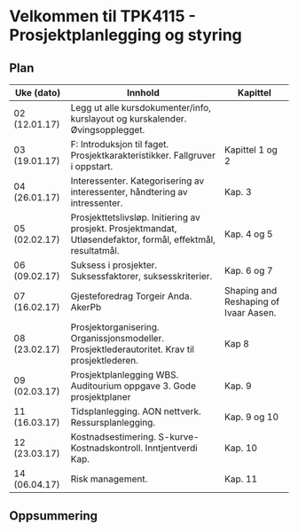# Velkommen til TPK4115 - Prosjektplanlegging og styring

## Plan

| Uke (dato) | Innhold | Kapittel
| ---------- | ------- | --------
| 02 (12.01.17) | Legg ut alle kursdokumenter/info, kurslayout og kurskalender. Øvingsopplegget.
| 03 (19.01.17) | F: Introduksjon til faget. Prosjektkarakteristikker. Fallgruver i oppstart. | Kapittel 1 og 2
| 04 (26.01.17) | Interessenter. Kategorisering av interessenter, håndtering av intressenter. | Kap. 3
| 05 (02.02.17) | Prosjekttetslivsløp. Initiering av prosjekt. Prosjektmandat, Utløsendefaktor, formål, effektmål, resultatmål. | Kap. 4 og 5
| 06 (09.02.17) | Suksess i prosjekter. Suksessfaktorer, suksesskriterier. | Kap. 6 og 7
| 07 (16.02.17) | Gjesteforedrag Torgeir Anda. AkerPb | Shaping and Reshaping of Ivaar Aasen.
| 08 (23.02.17) | Prosjektorganisering. Organissjonsmodeller. Prosjektlederautoritet. Krav til prosjektlederen. | Kap 8
| 09 (02.03.17) | Prosjektplanlegging WBS. Auditourium oppgave 3. Gode prosjektplaner | Kap. 9
| 11 (16.03.17) | Tidsplanlegging. AON nettverk. Ressursplanlegging. | Kap. 9 og 10
| 12 (23.03.17) | Kostnadsestimering. S-kurve- Kostnadskontroll. Inntjentverdi Kap. | Kap. 10
| 14 (06.04.17) | Risk management. | Kap. 11

## Oppsummering

